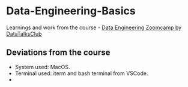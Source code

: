 # Data-Engineering-Basics

Learnings and work from the course - [Data Engineering Zoomcamp by DataTalksClub](https://github.com/DataTalksClub/data-engineering-zoomcamp)

## Deviations from the course
- System used: MacOS.
- Terminal used: iterm and bash terminal from VSCode.
- 
